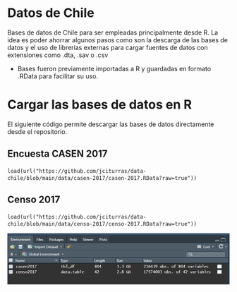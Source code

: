 # Datos de Chile

Bases de datos de Chile para ser empleadas principalmente desde R. La idea es poder ahorrar algunos pasos como son la descarga de las bases de datos y el uso de librerías externas para cargar fuentes de datos con extensiones como .dta, .sav o .csv

-   Bases fueron previamente importadas a R y guardadas en formato .RData para facilitar su uso.

# Cargar las bases de datos en R

El siguiente código permite descargar las bases de datos directamente desde el repositorio.

## Encuesta CASEN 2017

    load(url("https://github.com/jciturras/data-chile/blob/main/data/casen-2017/casen-2017.RData?raw=true"))

## Censo 2017

    load(url("https://github.com/jciturras/data-chile/blob/main/data/censo-2017/censo-2017.RData?raw=true"))

![Datos en RStudio](input/images/data-chile.PNG)
